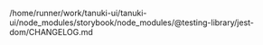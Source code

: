/home/runner/work/tanuki-ui/tanuki-ui/node_modules/storybook/node_modules/@testing-library/jest-dom/CHANGELOG.md